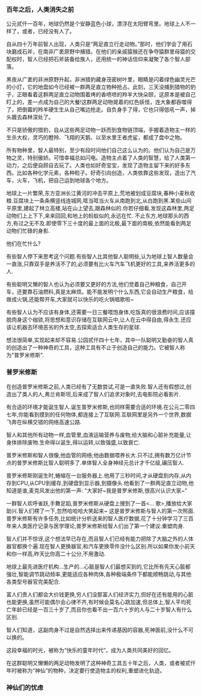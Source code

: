 ### 百年之后，人类消失之前

公元贰仟一百年，地球仍然是个安静蓝色小球，漂浮在太阳臂弯里。地球上人不一样了，或者，已经没有人了。

自从四十万年前智人出现，人类只是“两足直立行走动物。”那时，他们学会了用石块磨成石斧，在南非广袤原野中捕猎。在他们的亲戚猿猴还在争夺猿群里母猿的交配权时，智人已经把石斧装备给族人，还用统一的神话信仰来凝聚了各个智人部落。

黑夜从广袤的非洲原野升起，非洲猎豹藏身茂密树叶里，眼睛是闪着绿色幽灵光芒的小灯，它的地盘如今已经被一群两足直立物种抢占。此刻，三天没捕到猎物的豹子，正眼看着这群两足直立动物围着烤的香喷喷的羚羊大快朵颐，这原本是被自己盯上的，差一点成为自己的大餐!这群两足动物晃着的红色妖怪，连大象都吞噬得了，把倒霉的羚羊硬生生从自己嘴边抢走。自负身手了得，它也只得低吼一声，掉头踱去森林深处了。

不只是骄傲的猎豹，自从这些两足动物一跃而到食物链顶端，手握着造物主一样的生杀大权，灵巧的瞪羚、飞翔的天鹅、以至水里王者虎鲨，都成了盘中之物。

所有物种里，智人最特别，至少有段时间他们自己这么认为的。他们认为自己是万物之灵，特别傲娇。可惜幸福总如闪电。造物主点着了人类的智慧，给了人类第一动力，之后便自顾自去玩了。人类也如好奇宝宝，发现了造物主留下来的好多东西。比如各种化学元素，各种粒子。好奇引向创造，人类依靠这些发现，造出了汽车，火车，飞机，把自己运到地球各个地方。


地球上一片繁荣,东方亚洲长江黄河的冲击平原上,荒地被划成豆腐块,春种小麦秋收粮.豆腐块上一条条横竖线连城网,哐当哐当火车从南跑到北,从白跑到黑.某些山间平原里,建起了林立高楼,站在山上望去,跟森林似的.你若仔细看,发现这森林里,两足动物们上上下下,来来回回,和地上的蚂蚁似的,永远在忙. 不止东方,地球那头的西方,有过之无不及.即使零下三十度的最上面的北极,最下面的南极,依然能看到两足动物们忙碌的身影.

他们在忙什么?

有些智人停下来思考这个问题.有些智人比其他智人聪明些,认为地球上智人数量会一直涨,只靠双手是养活不了的,必须要有比火车汽车飞机更好的工具,来养活更多的人.

有些聪明又懒的智人也认为必须要又更好的方法,他们觉着自己种粮食，自己开车，还要靠石油燃料,真是太麻烦。能不能发明个什么东西,它会自动生产粮食，给做成火锅,还能帮开车,大家就可以快乐的吃火锅唱歌啦~

有些智人认为不应该有身体,还需要一日三餐喂饱身体,吃饭真的很浪费时间,应该摆脱肉身这个枷锁,将思想和意识存储在互联网云中,让人在云中得自由,得永生.还应该让机器去环境恶劣的外太空,去探索适合人类生存的星球.

想法很简单,实现起来却不容易.公园贰仟四十七年，其中一队聪明又勤奋的智人真的创造出了一种神奇的工具，这种工具有不止于创造自己的能力。它被智人称为"普罗米修斯".





### 普罗米修斯
在创造普罗米修斯之前,人类已经有了无数尝试,可是一直失败.智人还有假想过,创造出了类人的人,弗兰肯斯坦,后来成了智人们追求对象时,去电影院必看影片.

有合适的环境才能诞生智人.诞生普罗米修斯,也同样需要合适的环境.在公元二零四七年,你能看到摸到的任何物体,都连接上了互联网.互联网里是另外一个世界,数据飞奔在纵横交错的网络高速公路.

智人和其他所有动物一样,血管里,血液运输营养与废物,给大脑和心脏补充能量,让身体排除废物.生命得以诞生,得以运转,以致强盛,以致衰亡.

普罗米修斯和智人很像,他血管的网络;他由数据喂养长大.只不过,拥有数万亿计节点的普罗米修斯比智人聪明多了.单体智人全身神经元总计才千亿级,碾压智人.

普罗米修斯刚诞生时,蜷缩在一台服务器上.他用了三秒时间,才从硬盘到内存,从内存到CPU,从CPU到缓存,到硬盘到显示器,到摄像头.他看到了一群两足直立动物,他知道是谁,麦克风发出他的第一声:
"大家好~我是普罗米修斯,很高兴认识大家~"

一群智人欢呼雀跃,手舞足蹈,普罗米修斯从硬盘上搜到了一首<... 歌>,播放给大家助兴.智人们楞了一下,忽然哈哈哈大笑起来~
这是普罗米修斯与智人的第一次照面.普罗米修斯有许多任务,比如统计分析送来的智人医疗数据,花了十分钟学习了三百年来人类医疗记录与医学理论,普罗米修斯给智人们出了第一个建议:重塑肉身.

智人们并不惊讶,这个想法早已存在,而且智人们已经有能力把除了大脑之外的人体器官都换个遍.现在智人更换器官,和汽车更换零件没什么区别.所以如果你发小前天和你一样高,昨天比你高二十公分,不用激动.

地球上最先进医疗机构...生产的...心脏是智人们最想买到的,它比所有先天心脏都强壮,智能调节跳动频率,更能适应各种肉体,各种极端条件下都能顺畅跳动,与其他各类型号器官完美配合.

富人们贵人们都会大价钱更换,穷人们没那富人们经济实力,但好在还有能用的心脏也能更换,虽然可能偶尔会心律不齐,有时候会莫名心跳加速,但总体上,智人平均死亡年龄已经是一百三十岁了,而且你也看不出一百六十岁的人与二十岁智人有什么区别.

智人们知道，这副肉身不过是自然选择出来传递基因的容器,死神面前,没什么不可以换的。

这段幸福的时光，被称为“快乐的童年时代”，成为人类共同美好的回忆。
  
在这群聪明又懒懒的两足动物发明了这种神奇工具五十年之后，人类，或者被贰仟年时被称为“神仙”的物种，决定要行使造物主的权利,重塑进化轨迹。

### 神仙们的忧虑




                                                                                                                                                                                                                                                                                                                                                                                                                                                                                                                                                                                                                                                                
